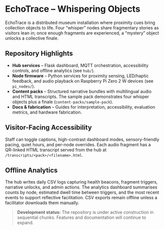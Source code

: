 # EchoTrace – Whispering Objects

EchoTrace is a distributed museum installation where proximity cues bring collection objects to life. Four “whisper” nodes share fragmentary stories as visitors lean in; once enough fragments are experienced, a “mystery” object unlocks a collective finale.

## Repository Highlights

- **Hub services** – Flask dashboard, MQTT orchestration, accessibility controls, and offline analytics (see `hub/`).
- **Node firmware** – Python services for proximity sensing, LED/haptic feedback, and audio playback on Raspberry Pi Zero 2 W devices (see `pi_nodes/`).
- **Content packs** – Structured narrative bundles with multilingual audio and HTML transcripts. The sample pack demonstrates four whisper objects plus a finale (`content-packs/sample-pack`).
- **Docs & fabrication** – Guides for interpretation, accessibility, evaluation metrics, and hardware fabrication.

## Visitor-Facing Accessibility

Staff can toggle captions, high-contrast dashboard modes, sensory-friendly pacing, quiet hours, and per-node overrides. Each audio fragment has a QR-linked HTML transcript served from the hub at `/transcripts/<pack>/<filename>.html`.

## Offline Analytics

The hub writes daily CSV logs capturing health beacons, fragment triggers, narrative unlocks, and admin actions. The analytics dashboard summarises counts by node, estimated dwell time between triggers, and the most recent events to support reflective facilitation. CSV exports remain offline unless a facilitator downloads them manually.

> **Development status:** The repository is under active construction in sequential chunks. Features and documentation will continue to expand.
